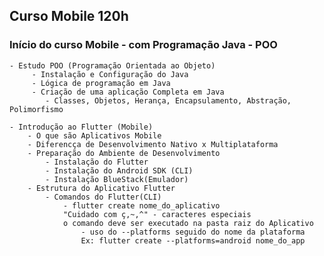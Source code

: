 ## Curso Mobile 120h

### Início do curso Mobile - com Programação Java - POO

    - Estudo POO (Programação Orientada ao Objeto)
         - Instalação e Configuração do Java
         - Lógica de programação em Java
         - Criação de uma aplicação Completa em Java
            - Classes, Objetos, Herança, Encapsulamento, Abstração, Polimorfismo
    
    - Introdução ao Flutter (Mobile)
        - O que são Aplicativos Mobile
        - Diferencça de Desenvolvimento Nativo x Multiplataforma
        - Preparação do Ambiente de Desenvolvimento
            - Instalação do Flutter
            - Instalação do Android SDK (CLI)
            - Instalação BlueStack(Emulador)
        - Estrutura do Aplicativo Flutter
            - Comandos do Flutter(CLI)
                - flutter create nome_do_aplicativo
                "Cuidado com ç,~,^" - caracteres especiais
                o comando deve ser executado na pasta raiz do Aplicativo
                    - uso do --platforms seguido do nome da plataforma
                    Ex: flutter create --platforms=android nome_do_app